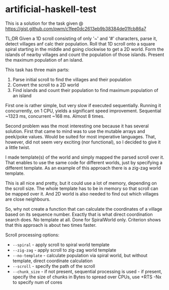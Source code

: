 # artificial-haskell-test

This is a solution for the task given @ https://gist.github.com/pwm/c1fee0dc2613eb9b38384de01fcb86a7

TL;DR
Given a 1D scroll consisting of only '~' and '#' characters, parse it, detect villages anf calc their population. Roll that 1D scroll onto a square spiral starting in the middle and going clockwise to get a 2D world. Form the islands of nearby villages and count the population of those islands. Present the maximum population of an island.


This task has three main parts:
1. Parse initial scroll to find the villages and their population
2. Convert the scroll to a 2D world
3. Find islands and count their population to find maximum population of an island


First one is rather simple, but very slow if executed sequentially. Running it concurrently, on 1 CPU, yields a significant speed improvement. Sequential ~1323 ms, concurrent ~168 ms. Almost 8 times.

Second problem was the most interesting one because it has several solution.
First that came to mind was to use the mutable arrays and peek/poke values. Would be suited for most imperative languages.
That, however, did not seem very exciting (nor functional), so I decided to give it a little twist.

I made template(s) of the world and simply mapped the parsed scroll over it. That enables to use the same code for different worlds, just by specifying a different template. As an example of this approach there is a zig-zag world template.

This is all nice and pretty, but it could use a lot of memory, depending on the scroll size. The whole template has to be in memory so that scroll can be mapped over it. And 2D world is also needed to find out which villages are close neighbours.

So, why not create a function that can calculate the coordinates of a village based on its sequence number. Exactly that is what direct coordination search does. No template at all. Done for SpiralWorld only.
Criterion shows that this approach is about two times faster.

Scroll processing options:

 - `--spiral`      - apply scroll to spiral world template
 - `--zig-zag`     - apply scroll to zig-zag world template
 - `--no-template` - calculate population via spiral world, but without template, direct coordinate calculation
 - `--scroll`      - specify the path of the scroll
 - `--chunk_size`  - if not present, sequential processing is used
                   - if present, specify the size of chunks in Bytes to spread over CPUs, use +RTS -Nx to specify num of cores
